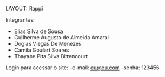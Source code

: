 LAYOUT: Rappi

Integrantes: 
- Elias Silva de Sousa
- Guilherme Augusto de Almeida Amaral
- Doglas Viegas De Menezes
- Camila Goulart Soares
- Thayane Pita Silva Bittencourt

Login para acessar o site: 
-e-mail: eu@eu.com
-senha:  123456

